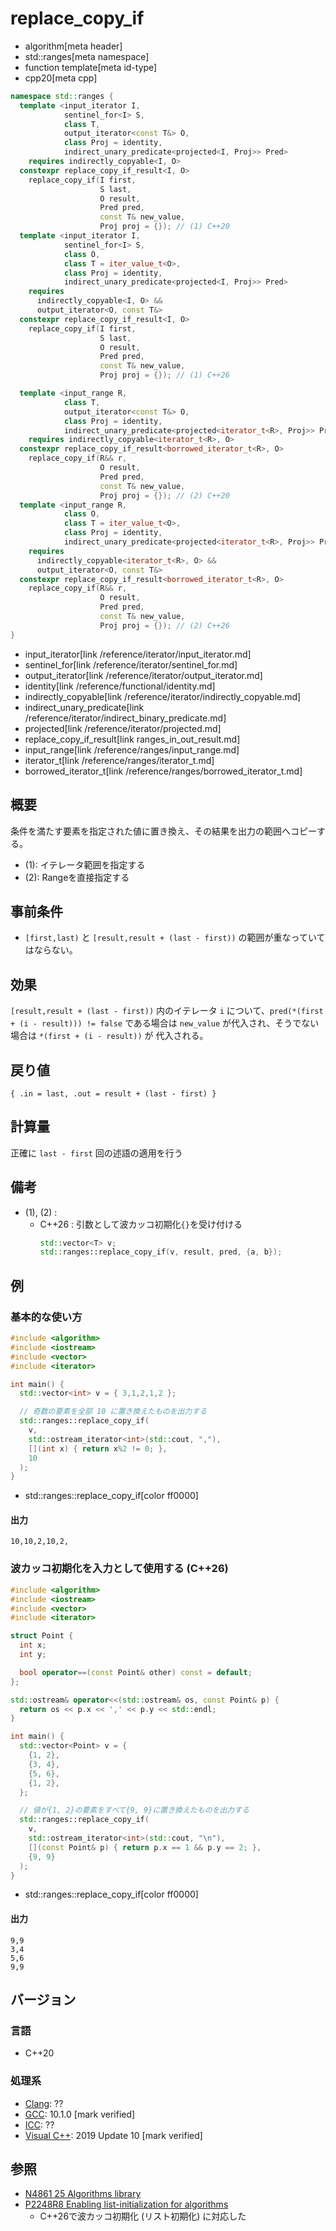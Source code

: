 # replace_copy_if
* algorithm[meta header]
* std::ranges[meta namespace]
* function template[meta id-type]
* cpp20[meta cpp]

```cpp
namespace std::ranges {
  template <input_iterator I,
            sentinel_for<I> S,
            class T,
            output_iterator<const T&> O,
            class Proj = identity,
            indirect_unary_predicate<projected<I, Proj>> Pred>
    requires indirectly_copyable<I, O>
  constexpr replace_copy_if_result<I, O>
    replace_copy_if(I first,
                    S last,
                    O result,
                    Pred pred,
                    const T& new_value,
                    Proj proj = {}); // (1) C++20
  template <input_iterator I,
            sentinel_for<I> S,
            class O,
            class T = iter_value_t<O>,
            class Proj = identity,
            indirect_unary_predicate<projected<I, Proj>> Pred>
    requires
      indirectly_copyable<I, O> &&
      output_iterator<O, const T&>
  constexpr replace_copy_if_result<I, O>
    replace_copy_if(I first,
                    S last,
                    O result,
                    Pred pred,
                    const T& new_value,
                    Proj proj = {}); // (1) C++26

  template <input_range R,
            class T,
            output_iterator<const T&> O,
            class Proj = identity,
            indirect_unary_predicate<projected<iterator_t<R>, Proj>> Pred>
    requires indirectly_copyable<iterator_t<R>, O>
  constexpr replace_copy_if_result<borrowed_iterator_t<R>, O>
    replace_copy_if(R&& r,
                    O result,
                    Pred pred,
                    const T& new_value,
                    Proj proj = {}); // (2) C++20
  template <input_range R,
            class O,
            class T = iter_value_t<O>,
            class Proj = identity,
            indirect_unary_predicate<projected<iterator_t<R>, Proj>> Pred>
    requires
      indirectly_copyable<iterator_t<R>, O> &&
      output_iterator<O, const T&>
  constexpr replace_copy_if_result<borrowed_iterator_t<R>, O>
    replace_copy_if(R&& r,
                    O result,
                    Pred pred,
                    const T& new_value,
                    Proj proj = {}); // (2) C++26
}
```
* input_iterator[link /reference/iterator/input_iterator.md]
* sentinel_for[link /reference/iterator/sentinel_for.md]
* output_iterator[link /reference/iterator/output_iterator.md]
* identity[link /reference/functional/identity.md]
* indirectly_copyable[link /reference/iterator/indirectly_copyable.md]
* indirect_unary_predicate[link /reference/iterator/indirect_binary_predicate.md]
* projected[link /reference/iterator/projected.md]
* replace_copy_if_result[link ranges_in_out_result.md]
* input_range[link /reference/ranges/input_range.md]
* iterator_t[link /reference/ranges/iterator_t.md]
* borrowed_iterator_t[link /reference/ranges/borrowed_iterator_t.md]

## 概要
条件を満たす要素を指定された値に置き換え、その結果を出力の範囲へコピーする。

- (1): イテレータ範囲を指定する
- (2): Rangeを直接指定する

## 事前条件
- `[first,last)` と `[result,result + (last - first))` の範囲が重なっていてはならない。


## 効果
`[result,result + (last - first))` 内のイテレータ `i` について、`pred(*(first + (i - result))) != false` である場合は `new_value` が代入され、そうでない場合は `*(first + (i - result))` が 代入される。


## 戻り値
`{ .in = last, .out = result + (last - first) }`


## 計算量
正確に `last - first` 回の述語の適用を行う


## 備考
- (1), (2) :
    - C++26 : 引数として波カッコ初期化`{}`を受け付ける
        ```cpp
        std::vector<T> v;
        std::ranges::replace_copy_if(v, result, pred, {a, b});
        ```


## 例
### 基本的な使い方
```cpp example
#include <algorithm>
#include <iostream>
#include <vector>
#include <iterator>

int main() {
  std::vector<int> v = { 3,1,2,1,2 };

  // 奇数の要素を全部 10 に置き換えたものを出力する
  std::ranges::replace_copy_if(
    v,
    std::ostream_iterator<int>(std::cout, ","),
    [](int x) { return x%2 != 0; },
    10
  );
}
```
* std::ranges::replace_copy_if[color ff0000]

#### 出力
```
10,10,2,10,2,
```

### 波カッコ初期化を入力として使用する (C++26)
```cpp example
#include <algorithm>
#include <iostream>
#include <vector>
#include <iterator>

struct Point {
  int x;
  int y;

  bool operator==(const Point& other) const = default;
};

std::ostream& operator<<(std::ostream& os, const Point& p) {
  return os << p.x << ',' << p.y << std::endl;
}

int main() {
  std::vector<Point> v = {
    {1, 2},
    {3, 4},
    {5, 6},
    {1, 2},
  };

  // 値が{1, 2}の要素をすべて{9, 9}に置き換えたものを出力する
  std::ranges::replace_copy_if(
    v,
    std::ostream_iterator<int>(std::cout, "\n"),
    [](const Point& p) { return p.x == 1 && p.y == 2; },
    {9, 9}
  );
}
```
* std::ranges::replace_copy_if[color ff0000]

#### 出力
```
9,9
3,4
5,6
9,9
```

## バージョン
### 言語
- C++20

### 処理系
- [Clang](/implementation.md#clang): ??
- [GCC](/implementation.md#gcc): 10.1.0 [mark verified]
- [ICC](/implementation.md#icc): ??
- [Visual C++](/implementation.md#visual_cpp): 2019 Update 10 [mark verified]

## 参照
- [N4861 25 Algorithms library](https://timsong-cpp.github.io/cppwp/n4861/algorithms)
- [P2248R8 Enabling list-initialization for algorithms](https://open-std.org/jtc1/sc22/wg21/docs/papers/2024/p2248r8.html)
    - C++26で波カッコ初期化 (リスト初期化) に対応した
